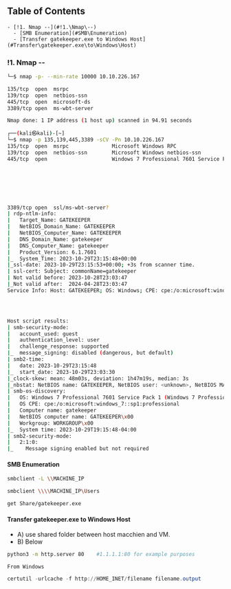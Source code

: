 ## Table of Contents

    - [!1. Nmap --](#!1.\Nmap\--)
      - [SMB Enumeration](#SMB\Enumeration)
      - [Transfer gatekeeper.exe to Windows Host](#Transfer\gatekeeper.exe\to\Windows\Host)

### !1. Nmap --
```bash
└─$ nmap -p- --min-rate 10000 10.10.226.167   

135/tcp  open  msrpc
139/tcp  open  netbios-ssn
445/tcp  open  microsoft-ds
3389/tcp open  ms-wbt-server

Nmap done: 1 IP address (1 host up) scanned in 94.91 seconds
                                                                                
┌──(kali㉿kali)-[~]
└─$ nmap -p 135,139,445,3389 -sCV -Pn 10.10.226.167
135/tcp  open  msrpc              Microsoft Windows RPC
139/tcp  open  netbios-ssn        Microsoft Windows netbios-ssn
445/tcp  open                     Windows 7 Professional 7601 Service Pack 1 microsoft-ds (workgroup: WORKGROUP)







3389/tcp open  ssl/ms-wbt-server?
| rdp-ntlm-info: 
|   Target_Name: GATEKEEPER
|   NetBIOS_Domain_Name: GATEKEEPER
|   NetBIOS_Computer_Name: GATEKEEPER
|   DNS_Domain_Name: gatekeeper
|   DNS_Computer_Name: gatekeeper
|   Product_Version: 6.1.7601
|_  System_Time: 2023-10-29T23:15:48+00:00
|_ssl-date: 2023-10-29T23:15:53+00:00; +3s from scanner time.
| ssl-cert: Subject: commonName=gatekeeper
| Not valid before: 2023-10-28T23:03:47
|_Not valid after:  2024-04-28T23:03:47
Service Info: Host: GATEKEEPER; OS: Windows; CPE: cpe:/o:microsoft:windows




Host script results:
| smb-security-mode: 
|   account_used: guest
|   authentication_level: user
|   challenge_response: supported
|_  message_signing: disabled (dangerous, but default)
| smb2-time: 
|   date: 2023-10-29T23:15:48
|_  start_date: 2023-10-29T23:03:30
|_clock-skew: mean: 48m03s, deviation: 1h47m19s, median: 3s
|_nbstat: NetBIOS name: GATEKEEPER, NetBIOS user: <unknown>, NetBIOS MAC: 02:d4:11:e9:4f:39 (unknown)
| smb-os-discovery: 
|   OS: Windows 7 Professional 7601 Service Pack 1 (Windows 7 Professional 6.1)
|   OS CPE: cpe:/o:microsoft:windows_7::sp1:professional
|   Computer name: gatekeeper
|   NetBIOS computer name: GATEKEEPER\x00
|   Workgroup: WORKGROUP\x00
|_  System time: 2023-10-29T19:15:48-04:00
| smb2-security-mode: 
|   2:1:0: 
|_    Message signing enabled but not required
```

#### SMB Enumeration
```bash
smbclient -L \\MACHINE_IP

smbclient \\\\MACHINE_IP\Users

get Share/gatekeeper.exe
```


#### Transfer gatekeeper.exe to Windows Host
- A) use shared folder between host macchien and VM.
- B) Below
```bash
python3 -m http.server 80    #1.1.1.1:80 for example purposes
```
	From Windows
```powershell
certutil -urlcache -f http://HOME_INET/filename filename.output
```